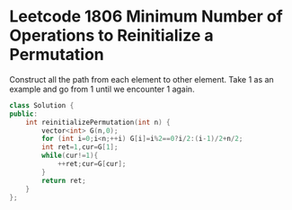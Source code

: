 # Leetcode 1806 Minimum Number of Operations to Reinitialize a Permutation

Construct all the path from each element to other element.
Take 1 as an example and go from 1 until we encounter 1 again.

```cpp
class Solution {
public:
    int reinitializePermutation(int n) {
        vector<int> G(n,0);
        for (int i=0;i<n;++i) G[i]=i%2==0?i/2:(i-1)/2+n/2;
        int ret=1,cur=G[1];
        while(cur!=1){
            ++ret;cur=G[cur];
        }
        return ret;
    }
};
```
